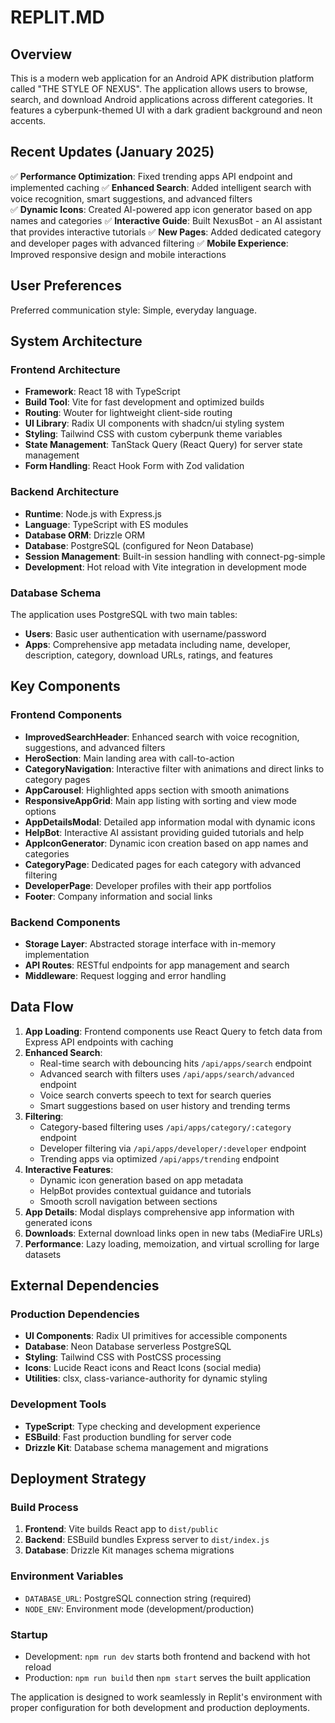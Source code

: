 # REPLIT.MD

## Overview

This is a modern web application for an Android APK distribution platform called "THE STYLE OF NEXUS". The application allows users to browse, search, and download Android applications across different categories. It features a cyberpunk-themed UI with a dark gradient background and neon accents.

## Recent Updates (January 2025)

✅ **Performance Optimization**: Fixed trending apps API endpoint and implemented caching
✅ **Enhanced Search**: Added intelligent search with voice recognition, smart suggestions, and advanced filters  
✅ **Dynamic Icons**: Created AI-powered app icon generator based on app names and categories
✅ **Interactive Guide**: Built NexusBot - an AI assistant that provides interactive tutorials
✅ **New Pages**: Added dedicated category and developer pages with advanced filtering
✅ **Mobile Experience**: Improved responsive design and mobile interactions

## User Preferences

Preferred communication style: Simple, everyday language.

## System Architecture

### Frontend Architecture
- **Framework**: React 18 with TypeScript
- **Build Tool**: Vite for fast development and optimized builds
- **Routing**: Wouter for lightweight client-side routing
- **UI Library**: Radix UI components with shadcn/ui styling system
- **Styling**: Tailwind CSS with custom cyberpunk theme variables
- **State Management**: TanStack Query (React Query) for server state management
- **Form Handling**: React Hook Form with Zod validation

### Backend Architecture
- **Runtime**: Node.js with Express.js
- **Language**: TypeScript with ES modules
- **Database ORM**: Drizzle ORM
- **Database**: PostgreSQL (configured for Neon Database)
- **Session Management**: Built-in session handling with connect-pg-simple
- **Development**: Hot reload with Vite integration in development mode

### Database Schema
The application uses PostgreSQL with two main tables:
- **Users**: Basic user authentication with username/password
- **Apps**: Comprehensive app metadata including name, developer, description, category, download URLs, ratings, and features

## Key Components

### Frontend Components
- **ImprovedSearchHeader**: Enhanced search with voice recognition, suggestions, and advanced filters
- **HeroSection**: Main landing area with call-to-action
- **CategoryNavigation**: Interactive filter with animations and direct links to category pages
- **AppCarousel**: Highlighted apps section with smooth animations
- **ResponsiveAppGrid**: Main app listing with sorting and view mode options
- **AppDetailsModal**: Detailed app information modal with dynamic icons
- **HelpBot**: Interactive AI assistant providing guided tutorials and help
- **AppIconGenerator**: Dynamic icon creation based on app names and categories
- **CategoryPage**: Dedicated pages for each category with advanced filtering
- **DeveloperPage**: Developer profiles with their app portfolios
- **Footer**: Company information and social links

### Backend Components
- **Storage Layer**: Abstracted storage interface with in-memory implementation
- **API Routes**: RESTful endpoints for app management and search
- **Middleware**: Request logging and error handling

## Data Flow

1. **App Loading**: Frontend components use React Query to fetch data from Express API endpoints with caching
2. **Enhanced Search**: 
   - Real-time search with debouncing hits `/api/apps/search` endpoint
   - Advanced search with filters uses `/api/apps/search/advanced` endpoint
   - Voice search converts speech to text for search queries
   - Smart suggestions based on user history and trending terms
3. **Filtering**: 
   - Category-based filtering uses `/api/apps/category/:category` endpoint
   - Developer filtering via `/api/apps/developer/:developer` endpoint
   - Trending apps via optimized `/api/apps/trending` endpoint
4. **Interactive Features**:
   - Dynamic icon generation based on app metadata
   - HelpBot provides contextual guidance and tutorials
   - Smooth scroll navigation between sections
5. **App Details**: Modal displays comprehensive app information with generated icons
6. **Downloads**: External download links open in new tabs (MediaFire URLs)
7. **Performance**: Lazy loading, memoization, and virtual scrolling for large datasets

## External Dependencies

### Production Dependencies
- **UI Components**: Radix UI primitives for accessible components
- **Database**: Neon Database serverless PostgreSQL
- **Styling**: Tailwind CSS with PostCSS processing
- **Icons**: Lucide React icons and React Icons (social media)
- **Utilities**: clsx, class-variance-authority for dynamic styling

### Development Tools
- **TypeScript**: Type checking and development experience
- **ESBuild**: Fast production bundling for server code
- **Drizzle Kit**: Database schema management and migrations

## Deployment Strategy

### Build Process
1. **Frontend**: Vite builds React app to `dist/public`
2. **Backend**: ESBuild bundles Express server to `dist/index.js`
3. **Database**: Drizzle Kit manages schema migrations

### Environment Variables
- `DATABASE_URL`: PostgreSQL connection string (required)
- `NODE_ENV`: Environment mode (development/production)

### Startup
- Development: `npm run dev` starts both frontend and backend with hot reload
- Production: `npm run build` then `npm start` serves the built application

The application is designed to work seamlessly in Replit's environment with proper configuration for both development and production deployments.